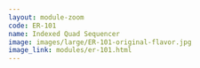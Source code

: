 ```yaml
---
layout: module-zoom
code: ER-101
name: Indexed Quad Sequencer
image: images/large/ER-101-original-flavor.jpg
image_link: modules/er-101.html
---
```



